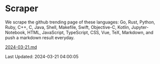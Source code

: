 # Scraper

We scrape the github trending page of these languages: Go, Rust, Python, Ruby, C++, C, Java, Shell, Makefile, Swift, Objective-C, Kotlin, Jupyter-Notebook, HTML, JavaScript, TypeScript, CSS, Vue, TeX, Markdown, and push a markdown result everyday.

[2024-03-21.md](https://github.com/yangwenmai/github-trending-backup/blob/master/2024-03-21.md)

Last Updated: 2024-03-21 04:00:05